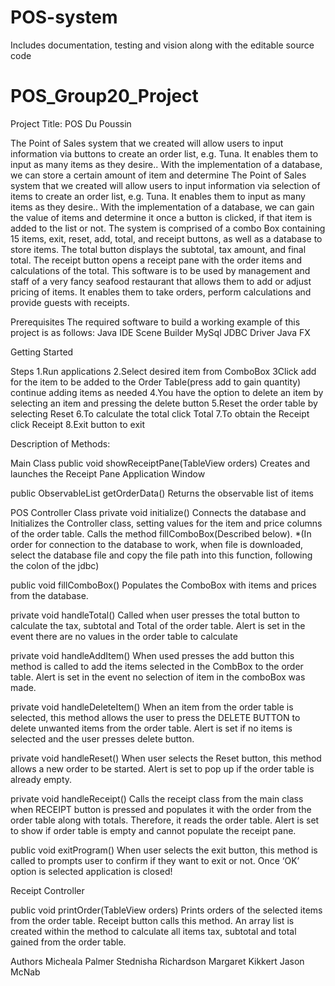 # POS-system
Includes documentation, testing and vision along with the editable source code
# POS_Group20_Project

Project Title: POS Du Poussin


The Point of Sales system that we created will allow users to input information via buttons to create an order list, e.g. Tuna. It enables them to input as many items as they desire.. With the implementation of a database, we can store a certain amount of item and determine The Point of Sales system that we created will allow users to input information via selection of items to create an order list, e.g. Tuna. It enables them to input as many items as they desire.. With the implementation of a database, we can gain the value of items and determine it once a button is clicked, if that item is added to the list or not. The system is comprised of a combo Box containing 15 items, exit, reset, add, total, and receipt buttons, as well as a database to store items. The total button displays the subtotal, tax amount, and final total. The receipt button opens a receipt pane with the order items and calculations of the total. This software is to be used by management and staff of a very fancy seafood restaurant that allows them to add or adjust pricing of items. It enables them to take orders, perform calculations and provide guests with receipts.

Prerequisites The required software to build a working example of this project is as follows: Java IDE Scene Builder MySql JDBC Driver Java FX

Getting Started

Steps 1.Run applications 2.Select desired item from ComboBox 3Click add for the item to be added to the Order Table(press add to gain quantity) continue adding items as needed 4.You have the option to delete an item by selecting an item and pressing the delete button 5.Reset the order table by selecting Reset 6.To calculate the total click Total 7.To obtain the Receipt click Receipt 8.Exit button to exit

Description of Methods:

Main Class public void showReceiptPane(TableView orders) Creates and launches the Receipt Pane Application Window

public ObservableList getOrderData() Returns the observable list of items

POS Controller Class private void initialize() Connects the database and Initializes the Controller class, setting values for the item and price columns of the order table. Calls the method fillComboBox(Described below). *(In order for connection to the database to work, when file is downloaded, select the database file and copy the file path into this function, following the colon of the jdbc)

public void fillComboBox() Populates the ComboBox with items and prices from the database.

private void handleTotal() Called when user presses the total button to calculate the tax, subtotal and Total of the order table. Alert is set in the event there are no values in the order table to calculate

private void handleAddItem() When used presses the add button this method is called to add the items selected in the CombBox to the order table. Alert is set in the event no selection of item in the comboBox was made.

private void handleDeleteItem() When an item from the order table is selected, this method allows the user to press the DELETE BUTTON to delete unwanted items from the order table. Alert is set if no items is selected and the user presses delete button.

private void handleReset() When user selects the Reset button, this method allows a new order to be started. Alert is set to pop up if the order table is already empty.

private void handleReceipt() Calls the receipt class from the main class when RECEIPT button is pressed and populates it with the order from the order table along with totals. Therefore, it reads the order table. Alert is set to show if order table is empty and cannot populate the receipt pane.

public void exitProgram() When user selects the exit button, this method is called to prompts user to confirm if they want to exit or not. Once ‘OK’ option is selected application is closed!

Receipt Controller

public void printOrder(TableView orders) Prints orders of the selected items from the order table. Receipt button calls this method. An array list is created within the method to calculate all items tax, subtotal and total gained from the order table.

Authors Micheala Palmer Stednisha Richardson Margaret Kikkert Jason McNab
